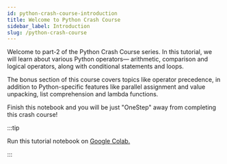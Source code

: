 ```yaml
---
id: python-crash-course-introduction
title: Welcome to Python Crash Course
sidebar_label: Introduction
slug: /python-crash-course
---
```


Welcome to part-2 of the Python Crash Course series. In this tutorial, we will learn about various Python operators— arithmetic, comparison and logical operators, along with conditional statements and loops. 

The bonus section of this course covers topics like operator precedence, in addition to Python-specific features like parallel assignment and value unpacking, list comprehension and lambda functions.

Finish this notebook and you will be just "OneStep" away from completing this crash course!

:::tip

Run this tutorial notebook on <a href='https://colab.research.google.com/drive/1Sq6LjL8sktwJ0HkMQ3gPg_OnX_vKPYuC?usp=sharing'>Google Colab.</a>

:::
